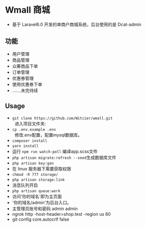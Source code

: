 # Wmall 商城

* 基于 Laravel6.0 开发的单商户商城系统，后台使用的是 Dcat-admin  

## 功能
* 用户管理
* 商品管理
* 众筹商品下单
* 订单管理
* 优惠券管理
* 使用优惠券下单
* .......未完待续  

## Usage
* `git clone https://github.com/Witcier/wmall.git`  
&nbsp;&nbsp;进入项目文件夹:  
* `cp .env.example .env`  
&nbsp;&nbsp;修改.env配置，配置mysql数据库。  
* `composer install`  
* `yarn install`
* 运行 `npm run watch-poll` 编译app.scss文件
* `php artisan migrate:refresh --seed`生成数据库文件    
* `php artisan key:gen`
* 在 linux 服务器下需要获取权限
* `chmod -R 777 storage/`
* `php artisan storage:link`
* 消息队列开启
* `php artisan queue:work`
* 访问'你的域名'即为主页面  
* '你的域名/admin'为后台入口。
* 主管理员账号和密码 admin admin
* ngrok http -host-header=shop.test -region us 80
* git config core.autocrlf false




